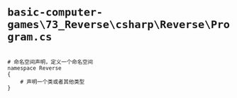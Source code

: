 # `basic-computer-games\73_Reverse\csharp\Reverse\Program.cs`

```

# 命名空间声明，定义一个命名空间
namespace Reverse
{
    # 声明一个类或者其他类型
}

```